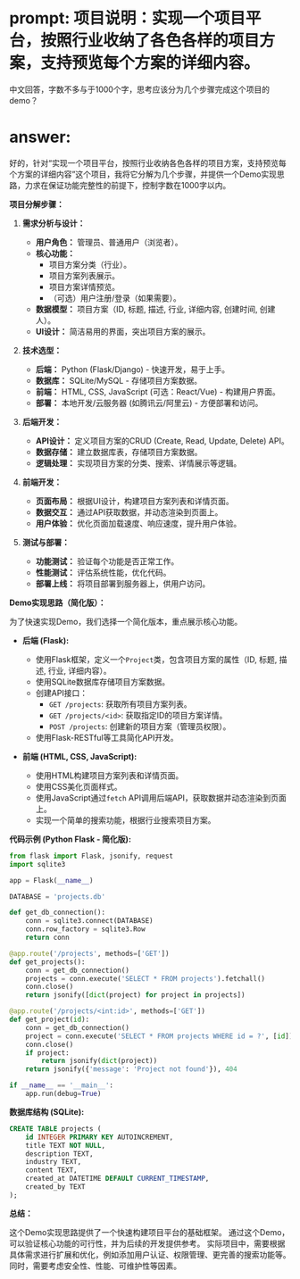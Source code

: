 # prompt: 项目说明：实现一个项目平台，按照行业收纳了各色各样的项目方案，支持预览每个方案的详细内容。
中文回答，字数不多与于1000个字，思考应该分为几个步骤完成这个项目的demo？

# answer: 
 好的，针对“实现一个项目平台，按照行业收纳各色各样的项目方案，支持预览每个方案的详细内容”这个项目，我将它分解为几个步骤，并提供一个Demo实现思路，力求在保证功能完整性的前提下，控制字数在1000字以内。

**项目分解步骤：**

1.  **需求分析与设计：**
    *   **用户角色：**  管理员、普通用户（浏览者）。
    *   **核心功能：**
        *   项目方案分类（行业）。
        *   项目方案列表展示。
        *   项目方案详情预览。
        *   （可选）用户注册/登录（如果需要）。
    *   **数据模型：**  项目方案（ID, 标题, 描述, 行业, 详细内容, 创建时间, 创建人）。
    *   **UI设计：**  简洁易用的界面，突出项目方案的展示。

2.  **技术选型：**
    *   **后端：**  Python (Flask/Django) - 快速开发，易于上手。
    *   **数据库：**  SQLite/MySQL - 存储项目方案数据。
    *   **前端：**  HTML, CSS, JavaScript (可选：React/Vue) - 构建用户界面。
    *   **部署：**  本地开发/云服务器 (如腾讯云/阿里云) - 方便部署和访问。

3.  **后端开发：**
    *   **API设计：**  定义项目方案的CRUD (Create, Read, Update, Delete) API。
    *   **数据存储：**  建立数据库表，存储项目方案数据。
    *   **逻辑处理：**  实现项目方案的分类、搜索、详情展示等逻辑。

4.  **前端开发：**
    *   **页面布局：**  根据UI设计，构建项目方案列表和详情页面。
    *   **数据交互：**  通过API获取数据，并动态渲染到页面上。
    *   **用户体验：**  优化页面加载速度、响应速度，提升用户体验。

5.  **测试与部署：**
    *   **功能测试：**  验证每个功能是否正常工作。
    *   **性能测试：**  评估系统性能，优化代码。
    *   **部署上线：**  将项目部署到服务器上，供用户访问。

**Demo实现思路（简化版）：**

为了快速实现Demo，我们选择一个简化版本，重点展示核心功能。

*   **后端 (Flask):**
    *   使用Flask框架，定义一个`Project`类，包含项目方案的属性（ID, 标题, 描述, 行业, 详细内容）。
    *   使用SQLite数据库存储项目方案数据。
    *   创建API接口：
        *   `GET /projects`: 获取所有项目方案列表。
        *   `GET /projects/<id>`: 获取指定ID的项目方案详情。
        *   `POST /projects`: 创建新的项目方案（管理员权限）。
    *   使用Flask-RESTful等工具简化API开发。

*   **前端 (HTML, CSS, JavaScript):**
    *   使用HTML构建项目方案列表和详情页面。
    *   使用CSS美化页面样式。
    *   使用JavaScript通过`fetch` API调用后端API，获取数据并动态渲染到页面上。
    *   实现一个简单的搜索功能，根据行业搜索项目方案。

**代码示例 (Python Flask - 简化版):**

```python
from flask import Flask, jsonify, request
import sqlite3

app = Flask(__name__)

DATABASE = 'projects.db'

def get_db_connection():
    conn = sqlite3.connect(DATABASE)
    conn.row_factory = sqlite3.Row
    return conn

@app.route('/projects', methods=['GET'])
def get_projects():
    conn = get_db_connection()
    projects = conn.execute('SELECT * FROM projects').fetchall()
    conn.close()
    return jsonify([dict(project) for project in projects])

@app.route('/projects/<int:id>', methods=['GET'])
def get_project(id):
    conn = get_db_connection()
    project = conn.execute('SELECT * FROM projects WHERE id = ?', [id]).fetchone()
    conn.close()
    if project:
        return jsonify(dict(project))
    return jsonify({'message': 'Project not found'}), 404

if __name__ == '__main__':
    app.run(debug=True)
```

**数据库结构 (SQLite):**

```sql
CREATE TABLE projects (
    id INTEGER PRIMARY KEY AUTOINCREMENT,
    title TEXT NOT NULL,
    description TEXT,
    industry TEXT,
    content TEXT,
    created_at DATETIME DEFAULT CURRENT_TIMESTAMP,
    created_by TEXT
);
```

**总结：**

这个Demo实现思路提供了一个快速构建项目平台的基础框架。  通过这个Demo，可以验证核心功能的可行性，并为后续的开发提供参考。  实际项目中，需要根据具体需求进行扩展和优化，例如添加用户认证、权限管理、更完善的搜索功能等。  同时，需要考虑安全性、性能、可维护性等因素。
